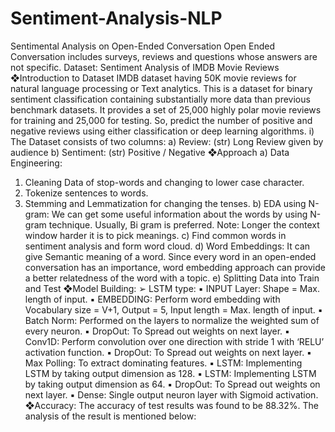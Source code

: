 # Sentiment-Analysis-NLP
Sentimental Analysis on Open-Ended Conversation
Open Ended Conversation includes surveys, reviews and questions 
whose answers are not specific.
Dataset: Sentiment Analysis of IMDB Movie Reviews
❖Introduction to Dataset
IMDB dataset having 50K movie reviews for natural language 
processing or Text analytics.
This is a dataset for binary sentiment classification containing 
substantially more data than previous benchmark datasets. It
provides a set of 25,000 highly polar movie reviews for training 
and 25,000 for testing. So, predict the number of positive and 
negative reviews using either classification or deep learning 
algorithms.
i) The Dataset consists of two columns:
a) Review: (str) Long Review given by audience
b) Sentiment: (str) Positive / Negative
❖Approach
a) Data Engineering: 
1. Cleaning Data of stop-words and changing to lower 
case character.
2. Tokenize sentences to words.
3. Stemming and Lemmatization for changing the 
tenses.
b) EDA using N-gram:
We can get some useful information about the words by 
using N-gram technique. Usually, Bi gram is preferred.
Note: Longer the context window harder it is to pick 
meanings.
c) Find common words in sentiment analysis and form word 
cloud.
d) Word Embeddings:
It can give Semantic meaning of a word. 
Since every word in an open-ended conversation has an 
importance, word embedding approach can provide a 
better relatedness of the word with a topic.
e) Splitting Data into Train and Test
❖Model Building:
➢ LSTM type:
▪ INPUT Layer: Shape = Max. length of input.
▪ EMBEDDING: Perform word embedding with Vocabulary size = 
V+1, Output = 5, Input length = Max. length of input.
▪ Batch Norm: Performed on the layers to normalize the 
weighted sum of every neuron.
▪ DropOut: To Spread out weights on next layer.
▪ Conv1D: Perform convolution over one direction with stride 1
with ‘RELU’ activation function.
▪ DropOut: To Spread out weights on next layer.
▪ Max Polling: To extract dominating features.
▪ LSTM: Implementing LSTM by taking output dimension as 128.
▪ LSTM: Implementing LSTM by taking output dimension as 64.
▪ DropOut: To Spread out weights on next layer.
▪ Dense: Single output neuron layer with Sigmoid activation.
❖Accuracy:
The accuracy of test results was found to be 88.32%. The analysis of 
the result is mentioned below:
